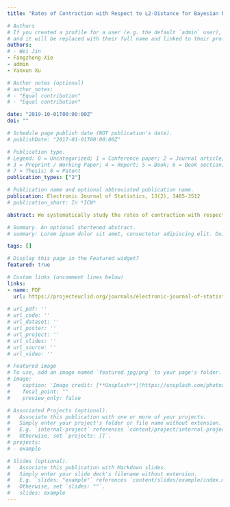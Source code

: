 ```yaml
---
title: "Rates of Contraction with Respect to L2-Distance for Bayesian Nonparametric Regression"

# Authors
# If you created a profile for a user (e.g. the default `admin` user), write the username (folder name) here 
# and it will be replaced with their full name and linked to their profile.
authors:
# - Wei Jin
- Fangzheng Xie
- admin
- Yanxun Xu

# Author notes (optional)
# author_notes:
# - "Equal contribution"
# - "Equal contribution"

date: "2019-10-01T00:00:00Z"
doi: ""

# Schedule page publish date (NOT publication's date).
# publishDate: "2017-01-01T00:00:00Z"

# Publication type.
# Legend: 0 = Uncategorized; 1 = Conference paper; 2 = Journal article;
# 3 = Preprint / Working Paper; 4 = Report; 5 = Book; 6 = Book section;
# 7 = Thesis; 8 = Patent
publication_types: ["2"]

# Publication name and optional abbreviated publication name.
publication: Electronic Journal of Statistics, 13(2), 3485-3512
# publication_short: In *ICW*

abstract: We systematically study the rates of contraction with respect to the integrated L2-distance for Bayesian nonparametric regression in a generic framework, and, notably, without assuming the regression function space to be uniformly bounded. The generic framework is very flexible and can be applied to a wide class of nonparametric prior models. Three non-trivial applications of the framework are provided. The finite random series regression of an α-Hölder function, with adaptive rates of contraction up to a logarithmic factor. The un-modified block prior regression of an α-Sobolev function, with adaptive-and-exact rates of contraction. The Gaussian spline regression of an α-Hölder function, with near optimal rates of contraction. These applications serve as generalization or complement of their respective results in the literature. Extensions to the fixed-design regression problem and sparse additive models in high dimensions are discussed as well.

# Summary. An optional shortened abstract.
# summary: Lorem ipsum dolor sit amet, consectetur adipiscing elit. Duis posuere tellus ac convallis placerat. Proin tincidunt magna sed ex sollicitudin condimentum.

tags: []

# Display this page in the Featured widget?
featured: true

# Custom links (uncomment lines below)
links:
- name: PDF
  url: https://projecteuclid.org/journals/electronic-journal-of-statistics/volume-13/issue-2/Rates-of-contraction-with-respect-to-L_2-distance-for-Bayesian/10.1214/19-EJS1616.full
  
# url_pdf: ''
# url_code: ''
# url_dataset: ''
# url_poster: ''
# url_project: ''
# url_slides: ''
# url_source: ''
# url_video: ''

# Featured image
# To use, add an image named `featured.jpg/png` to your page's folder. 
# image:
#    caption: 'Image credit: [**Unsplash**](https://unsplash.com/photos/pLCdAaMFLTE)'
#    focal_point: ""
#    preview_only: false

# Associated Projects (optional).
#   Associate this publication with one or more of your projects.
#   Simply enter your project's folder or file name without extension.
#   E.g. `internal-project` references `content/project/internal-project/index.md`.
#   Otherwise, set `projects: []`.
# projects:
# - example

# Slides (optional).
#   Associate this publication with Markdown slides.
#   Simply enter your slide deck's filename without extension.
#   E.g. `slides: "example"` references `content/slides/example/index.md`.
#   Otherwise, set `slides: ""`.
#   slides: example
---
```

